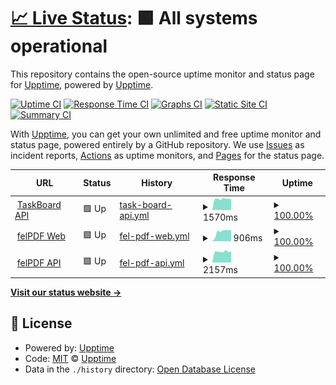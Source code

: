 # [📈 Live Status](https://upptime.github.io/upptime): <!--live status--> **🟩 All systems operational**

This repository contains the open-source uptime monitor and status page for [Upptime](https://upptime.js.org), powered by [Upptime](https://github.com/upptime/upptime).

[![Uptime CI](https://github.com/wchanchavac/apps-status/workflows/Uptime%20CI/badge.svg)](https://github.com/wchanchavac/apps-status/actions?query=workflow%3A%22Uptime+CI%22)
[![Response Time CI](https://github.com/wchanchavac/apps-status/workflows/Response%20Time%20CI/badge.svg)](https://github.com/wchanchavac/apps-status/actions?query=workflow%3A%22Response+Time+CI%22)
[![Graphs CI](https://github.com/wchanchavac/apps-status/workflows/Graphs%20CI/badge.svg)](https://github.com/wchanchavac/apps-status/actions?query=workflow%3A%22Graphs+CI%22)
[![Static Site CI](https://github.com/wchanchavac/apps-status/workflows/Static%20Site%20CI/badge.svg)](https://github.com/wchanchavac/apps-status/actions?query=workflow%3A%22Static+Site+CI%22)
[![Summary CI](https://github.com/wchanchavac/apps-status/workflows/Summary%20CI/badge.svg)](https://github.com/wchanchavac/apps-status/actions?query=workflow%3A%22Summary+CI%22)

With [Upptime](https://upptime.js.org), you can get your own unlimited and free uptime monitor and status page, powered entirely by a GitHub repository. We use [Issues](https://github.com/upptime/upptime/issues) as incident reports, [Actions](https://github.com/wchanchavac/apps-status/actions) as uptime monitors, and [Pages](https://upptime.github.io/upptime) for the status page.

<!--start: status pages-->
<!-- This summary is generated by Upptime (https://github.com/upptime/upptime) -->
<!-- Do not edit this manually, your changes will be overwritten -->
<!-- prettier-ignore -->
| URL | Status | History | Response Time | Uptime |
| --- | ------ | ------- | ------------- | ------ |
| <img alt="" src="https://icons.duckduckgo.com/ip3/taskboard-api.vercel.app.ico" height="13"> [TaskBoard API](https://taskboard-api.vercel.app/.well-known/apollo/server-health) | 🟩 Up | [task-board-api.yml](https://github.com/wchanchavac/apps-status/commits/HEAD/history/task-board-api.yml) | <details><summary><img alt="Response time graph" src="./graphs/task-board-api/response-time-week.png" height="20"> 1570ms</summary><br><a href="https://wchanchavac.github.io/apps-status/history/task-board-api"><img alt="Response time 1253" src="https://img.shields.io/endpoint?url=https%3A%2F%2Fraw.githubusercontent.com%2Fwchanchavac%2Fapps-status%2FHEAD%2Fapi%2Ftask-board-api%2Fresponse-time.json"></a><br><a href="https://wchanchavac.github.io/apps-status/history/task-board-api"><img alt="24-hour response time 1545" src="https://img.shields.io/endpoint?url=https%3A%2F%2Fraw.githubusercontent.com%2Fwchanchavac%2Fapps-status%2FHEAD%2Fapi%2Ftask-board-api%2Fresponse-time-day.json"></a><br><a href="https://wchanchavac.github.io/apps-status/history/task-board-api"><img alt="7-day response time 1570" src="https://img.shields.io/endpoint?url=https%3A%2F%2Fraw.githubusercontent.com%2Fwchanchavac%2Fapps-status%2FHEAD%2Fapi%2Ftask-board-api%2Fresponse-time-week.json"></a><br><a href="https://wchanchavac.github.io/apps-status/history/task-board-api"><img alt="30-day response time 1482" src="https://img.shields.io/endpoint?url=https%3A%2F%2Fraw.githubusercontent.com%2Fwchanchavac%2Fapps-status%2FHEAD%2Fapi%2Ftask-board-api%2Fresponse-time-month.json"></a><br><a href="https://wchanchavac.github.io/apps-status/history/task-board-api"><img alt="1-year response time 1183" src="https://img.shields.io/endpoint?url=https%3A%2F%2Fraw.githubusercontent.com%2Fwchanchavac%2Fapps-status%2FHEAD%2Fapi%2Ftask-board-api%2Fresponse-time-year.json"></a></details> | <details><summary><a href="https://wchanchavac.github.io/apps-status/history/task-board-api">100.00%</a></summary><a href="https://wchanchavac.github.io/apps-status/history/task-board-api"><img alt="All-time uptime 99.99%" src="https://img.shields.io/endpoint?url=https%3A%2F%2Fraw.githubusercontent.com%2Fwchanchavac%2Fapps-status%2FHEAD%2Fapi%2Ftask-board-api%2Fuptime.json"></a><br><a href="https://wchanchavac.github.io/apps-status/history/task-board-api"><img alt="24-hour uptime 100.00%" src="https://img.shields.io/endpoint?url=https%3A%2F%2Fraw.githubusercontent.com%2Fwchanchavac%2Fapps-status%2FHEAD%2Fapi%2Ftask-board-api%2Fuptime-day.json"></a><br><a href="https://wchanchavac.github.io/apps-status/history/task-board-api"><img alt="7-day uptime 100.00%" src="https://img.shields.io/endpoint?url=https%3A%2F%2Fraw.githubusercontent.com%2Fwchanchavac%2Fapps-status%2FHEAD%2Fapi%2Ftask-board-api%2Fuptime-week.json"></a><br><a href="https://wchanchavac.github.io/apps-status/history/task-board-api"><img alt="30-day uptime 99.97%" src="https://img.shields.io/endpoint?url=https%3A%2F%2Fraw.githubusercontent.com%2Fwchanchavac%2Fapps-status%2FHEAD%2Fapi%2Ftask-board-api%2Fuptime-month.json"></a><br><a href="https://wchanchavac.github.io/apps-status/history/task-board-api"><img alt="1-year uptime 99.99%" src="https://img.shields.io/endpoint?url=https%3A%2F%2Fraw.githubusercontent.com%2Fwchanchavac%2Fapps-status%2FHEAD%2Fapi%2Ftask-board-api%2Fuptime-year.json"></a></details>
| <img alt="" src="https://icons.duckduckgo.com/ip3/felpdf.vercel.app.ico" height="13"> [felPDF Web](https://felpdf.vercel.app) | 🟩 Up | [fel-pdf-web.yml](https://github.com/wchanchavac/apps-status/commits/HEAD/history/fel-pdf-web.yml) | <details><summary><img alt="Response time graph" src="./graphs/fel-pdf-web/response-time-week.png" height="20"> 906ms</summary><br><a href="https://wchanchavac.github.io/apps-status/history/fel-pdf-web"><img alt="Response time 826" src="https://img.shields.io/endpoint?url=https%3A%2F%2Fraw.githubusercontent.com%2Fwchanchavac%2Fapps-status%2FHEAD%2Fapi%2Ffel-pdf-web%2Fresponse-time.json"></a><br><a href="https://wchanchavac.github.io/apps-status/history/fel-pdf-web"><img alt="24-hour response time 998" src="https://img.shields.io/endpoint?url=https%3A%2F%2Fraw.githubusercontent.com%2Fwchanchavac%2Fapps-status%2FHEAD%2Fapi%2Ffel-pdf-web%2Fresponse-time-day.json"></a><br><a href="https://wchanchavac.github.io/apps-status/history/fel-pdf-web"><img alt="7-day response time 906" src="https://img.shields.io/endpoint?url=https%3A%2F%2Fraw.githubusercontent.com%2Fwchanchavac%2Fapps-status%2FHEAD%2Fapi%2Ffel-pdf-web%2Fresponse-time-week.json"></a><br><a href="https://wchanchavac.github.io/apps-status/history/fel-pdf-web"><img alt="30-day response time 927" src="https://img.shields.io/endpoint?url=https%3A%2F%2Fraw.githubusercontent.com%2Fwchanchavac%2Fapps-status%2FHEAD%2Fapi%2Ffel-pdf-web%2Fresponse-time-month.json"></a><br><a href="https://wchanchavac.github.io/apps-status/history/fel-pdf-web"><img alt="1-year response time 794" src="https://img.shields.io/endpoint?url=https%3A%2F%2Fraw.githubusercontent.com%2Fwchanchavac%2Fapps-status%2FHEAD%2Fapi%2Ffel-pdf-web%2Fresponse-time-year.json"></a></details> | <details><summary><a href="https://wchanchavac.github.io/apps-status/history/fel-pdf-web">100.00%</a></summary><a href="https://wchanchavac.github.io/apps-status/history/fel-pdf-web"><img alt="All-time uptime 99.99%" src="https://img.shields.io/endpoint?url=https%3A%2F%2Fraw.githubusercontent.com%2Fwchanchavac%2Fapps-status%2FHEAD%2Fapi%2Ffel-pdf-web%2Fuptime.json"></a><br><a href="https://wchanchavac.github.io/apps-status/history/fel-pdf-web"><img alt="24-hour uptime 100.00%" src="https://img.shields.io/endpoint?url=https%3A%2F%2Fraw.githubusercontent.com%2Fwchanchavac%2Fapps-status%2FHEAD%2Fapi%2Ffel-pdf-web%2Fuptime-day.json"></a><br><a href="https://wchanchavac.github.io/apps-status/history/fel-pdf-web"><img alt="7-day uptime 100.00%" src="https://img.shields.io/endpoint?url=https%3A%2F%2Fraw.githubusercontent.com%2Fwchanchavac%2Fapps-status%2FHEAD%2Fapi%2Ffel-pdf-web%2Fuptime-week.json"></a><br><a href="https://wchanchavac.github.io/apps-status/history/fel-pdf-web"><img alt="30-day uptime 99.97%" src="https://img.shields.io/endpoint?url=https%3A%2F%2Fraw.githubusercontent.com%2Fwchanchavac%2Fapps-status%2FHEAD%2Fapi%2Ffel-pdf-web%2Fuptime-month.json"></a><br><a href="https://wchanchavac.github.io/apps-status/history/fel-pdf-web"><img alt="1-year uptime 99.99%" src="https://img.shields.io/endpoint?url=https%3A%2F%2Fraw.githubusercontent.com%2Fwchanchavac%2Fapps-status%2FHEAD%2Fapi%2Ffel-pdf-web%2Fuptime-year.json"></a></details>
| <img alt="" src="https://icons.duckduckgo.com/ip3/invoices-api.vercel.app.ico" height="13"> [felPDF API](https://invoices-api.vercel.app/.well-known/apollo/server-health) | 🟩 Up | [fel-pdf-api.yml](https://github.com/wchanchavac/apps-status/commits/HEAD/history/fel-pdf-api.yml) | <details><summary><img alt="Response time graph" src="./graphs/fel-pdf-api/response-time-week.png" height="20"> 2157ms</summary><br><a href="https://wchanchavac.github.io/apps-status/history/fel-pdf-api"><img alt="Response time 1652" src="https://img.shields.io/endpoint?url=https%3A%2F%2Fraw.githubusercontent.com%2Fwchanchavac%2Fapps-status%2FHEAD%2Fapi%2Ffel-pdf-api%2Fresponse-time.json"></a><br><a href="https://wchanchavac.github.io/apps-status/history/fel-pdf-api"><img alt="24-hour response time 2247" src="https://img.shields.io/endpoint?url=https%3A%2F%2Fraw.githubusercontent.com%2Fwchanchavac%2Fapps-status%2FHEAD%2Fapi%2Ffel-pdf-api%2Fresponse-time-day.json"></a><br><a href="https://wchanchavac.github.io/apps-status/history/fel-pdf-api"><img alt="7-day response time 2157" src="https://img.shields.io/endpoint?url=https%3A%2F%2Fraw.githubusercontent.com%2Fwchanchavac%2Fapps-status%2FHEAD%2Fapi%2Ffel-pdf-api%2Fresponse-time-week.json"></a><br><a href="https://wchanchavac.github.io/apps-status/history/fel-pdf-api"><img alt="30-day response time 2009" src="https://img.shields.io/endpoint?url=https%3A%2F%2Fraw.githubusercontent.com%2Fwchanchavac%2Fapps-status%2FHEAD%2Fapi%2Ffel-pdf-api%2Fresponse-time-month.json"></a><br><a href="https://wchanchavac.github.io/apps-status/history/fel-pdf-api"><img alt="1-year response time 1576" src="https://img.shields.io/endpoint?url=https%3A%2F%2Fraw.githubusercontent.com%2Fwchanchavac%2Fapps-status%2FHEAD%2Fapi%2Ffel-pdf-api%2Fresponse-time-year.json"></a></details> | <details><summary><a href="https://wchanchavac.github.io/apps-status/history/fel-pdf-api">100.00%</a></summary><a href="https://wchanchavac.github.io/apps-status/history/fel-pdf-api"><img alt="All-time uptime 99.99%" src="https://img.shields.io/endpoint?url=https%3A%2F%2Fraw.githubusercontent.com%2Fwchanchavac%2Fapps-status%2FHEAD%2Fapi%2Ffel-pdf-api%2Fuptime.json"></a><br><a href="https://wchanchavac.github.io/apps-status/history/fel-pdf-api"><img alt="24-hour uptime 100.00%" src="https://img.shields.io/endpoint?url=https%3A%2F%2Fraw.githubusercontent.com%2Fwchanchavac%2Fapps-status%2FHEAD%2Fapi%2Ffel-pdf-api%2Fuptime-day.json"></a><br><a href="https://wchanchavac.github.io/apps-status/history/fel-pdf-api"><img alt="7-day uptime 100.00%" src="https://img.shields.io/endpoint?url=https%3A%2F%2Fraw.githubusercontent.com%2Fwchanchavac%2Fapps-status%2FHEAD%2Fapi%2Ffel-pdf-api%2Fuptime-week.json"></a><br><a href="https://wchanchavac.github.io/apps-status/history/fel-pdf-api"><img alt="30-day uptime 99.97%" src="https://img.shields.io/endpoint?url=https%3A%2F%2Fraw.githubusercontent.com%2Fwchanchavac%2Fapps-status%2FHEAD%2Fapi%2Ffel-pdf-api%2Fuptime-month.json"></a><br><a href="https://wchanchavac.github.io/apps-status/history/fel-pdf-api"><img alt="1-year uptime 99.99%" src="https://img.shields.io/endpoint?url=https%3A%2F%2Fraw.githubusercontent.com%2Fwchanchavac%2Fapps-status%2FHEAD%2Fapi%2Ffel-pdf-api%2Fuptime-year.json"></a></details>

<!--end: status pages-->

[**Visit our status website →**](https://upptime.github.io/upptime)

## 📄 License

- Powered by: [Upptime](https://github.com/upptime/upptime)
- Code: [MIT](./LICENSE) © [Upptime](https://upptime.js.org)
- Data in the `./history` directory: [Open Database License](https://opendatacommons.org/licenses/odbl/1-0/)

